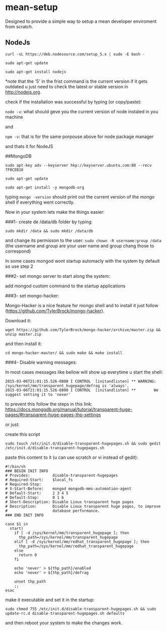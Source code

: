 # mean-setup

Designed to provide a simple way to setup a mean developer enviroment from scratch.

## NodeJs

```curl -sL https://deb.nodesource.com/setup_5.x | sudo -E bash -```

```sudo apt-get update``` 

```sudo apt-get install nodejs``` 

*note that the '5' in the frist command is the current version if it gets outdated u just need to check the latest or stable version in http://nodejs.org.

check if the installation was successful by typing (or copy/paste):

```node -v```: what should geve you the current version of node instaled in you machine

and

```npm -v```: that is for the same porpouse above for node package manager

and thats it for NodeJS

##MongoDB

```sudo apt-key adv --keyserver hkp://keyserver.ubuntu.com:80 --recv 7F0CEB10```

```sudo apt-get update```

```sudo apt-get install -y mongodb-org```

typing ```mongo -version``` should print out the current version of the mongo shell if everything went correctly.

Now in your system lets make the things easier:

###1- create de /data/db folder by typing:

  ```sudo mkdir /data && sudo mkdir /data/db```
  
  and change its permisson to the user: 
  ```sudo chown -R username:group /data```   (the username and group are your user name and group chang those to correspond)
  
  
In some cases mongod wont startup automacly with the system by default so use step 2

###2- set mongo server to start along the system:

  add mongod custom command to the startup applications
  
###3- set mongo-hacker:

  Mongo-Hacker is a nice feature for mongo shell and to install it just follow (https://github.com/TylerBrock/mongo-hacker).
  
  Download it:
  ```
 wget https://github.com/TylerBrock/mongo-hacker/archive/master.zip && unzip master.zip
  ```

  and then install it:
  ```
  cd mongo-hacker-master/ && sudo make && make install
  ```
  
  
###4- Disable warning messages:

  In most cases messages like bellow will show up everytime u start the shell:
  ```
  2015-03-06T21:01:15.526-0800 I CONTROL  [initandlisten] ** WARNING: /sys/kernel/mm/transparent_hugepage/defrag is 'always'.
  2015-03-06T21:01:15.526-0800 I CONTROL  [initandlisten] **        We suggest setting it to 'never'
  ```
  
  to prevent this follow the steps in this link:
  https://docs.mongodb.org/manual/tutorial/transparent-huge-pages/#transparent-huge-pages-thp-settings
  
  or just:
  
  create this script
  ```
  sudo touch /etc/init.d/disable-transparent-hugepages.sh && sudo gedit /etc/init.d/disable-transparent-hugepages.sh
  ```
  
  paste this content to it (u can use scratch or vi instead of gedit):
  ```
  #!/bin/sh
  ### BEGIN INIT INFO
  # Provides:          disable-transparent-hugepages
  # Required-Start:    $local_fs
  # Required-Stop:
  # X-Start-Before:    mongod mongodb-mms-automation-agent
  # Default-Start:     2 3 4 5
  # Default-Stop:      0 1 6
  # Short-Description: Disable Linux transparent huge pages
  # Description:       Disable Linux transparent huge pages, to improve
  #                    database performance.
  ### END INIT INFO
  
  case $1 in
    start)
      if [ -d /sys/kernel/mm/transparent_hugepage ]; then
        thp_path=/sys/kernel/mm/transparent_hugepage
      elif [ -d /sys/kernel/mm/redhat_transparent_hugepage ]; then
        thp_path=/sys/kernel/mm/redhat_transparent_hugepage
      else
        return 0
      fi
  
      echo 'never' > ${thp_path}/enabled
      echo 'never' > ${thp_path}/defrag
  
      unset thp_path
      ;;
  esac

  ```
  
  make it executable and set it in the startup:
  
  ```
  sudo chmod 755 /etc/init.d/disable-transparent-hugepages.sh && sudo update-rc.d disable-transparent-hugepages.sh defaults
  ```
  
  and then reboot your system to make the changes work.

